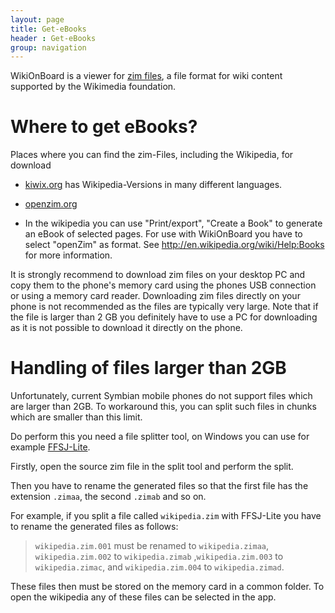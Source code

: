 ```yaml
---
layout: page
title: Get-eBooks
header : Get-eBooks
group: navigation
---
```


WikiOnBoard is a viewer for [zim files](http://openzim.org), a file format for wiki content supported by the Wikimedia 
foundation. 

# Where to get eBooks?
Places where you can find the zim-Files, including the Wikipedia, for download

* [kiwix.org](http://kiwix.org) has Wikipedia-Versions in many different languages. 

* [openzim.org](http://openzim.org/ZIM_File_Archive)

* In the wikipedia you can use "Print/export", "Create a Book" to generate an eBook of selected pages. For use with WikiOnBoard you have to select "openZim" as format. See http://en.wikipedia.org/wiki/Help:Books for more information.

It is strongly recommend to download zim files on your desktop PC and copy them to the phone's memory card using the phones USB connection or using a memory card reader.
Downloading zim files directly on your phone is not recommended as the files are typically very large. Note that if the file is larger than 2 GB you definitely have to use a PC for downloading
as it is not possible to download it directly on the phone. 

# Handling of files larger than 2GB 

Unfortunately, current Symbian mobile phones do not support files which are larger than 2GB. To workaround this, you can split such files in chunks which are smaller than this limit. 

Do perform this you need a file splitter tool, on Windows you can use for example [FFSJ-Lite](http://www.jaist.ac.jp/~hoangle/filesj/).

Firstly, open the source zim file in the split tool and perform the split. 

Then you have to rename the generated files so that the first file has the extension `.zimaa`, the second `.zimab` and so on.

For example, if you split a file called `wikipedia.zim` with FFSJ-Lite you have to rename the generated files as follows: 

> `wikipedia.zim.001` must be renamed to `wikipedia.zimaa`, `wikipedia.zim.002` to `wikipedia.zimab` ,`wikipedia.zim.003` to `wikipedia.zimac`, and `wikipedia.zim.004` to `wikipedia.zimad`.

These files then must be stored on the memory card in a common folder. To open the wikipedia any of these files can be selected in the app. 
